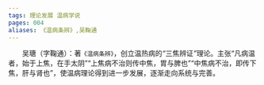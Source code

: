 ```yaml
---
tags: 理论发展 温病学说
pages: 004
aliases: 《温病条辨》,吴鞠通
---
```

&emsp;&emsp;吴瑭（字鞠通）：著`《温病条辨》`，创立温热病的<dfn>“</dfn>三焦辨证<dfn>”</dfn>理论。主张“凡病温者，始于上焦，在手太阴”“上焦病不治则传中焦，胃与脾也”“中焦病不治，即传下焦，肝与肾也”，使温病理论得到进一步发展，逐渐走向系统与完善。